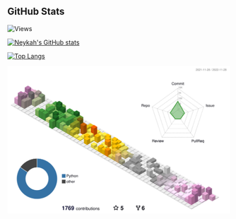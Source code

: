 ## GitHub Stats

![Views](https://komarev.com/ghpvc/?username=Neykah&color=orange)

[![Neykah's GitHub stats](https://github-readme-stats.vercel.app/api?username=Neykah&count_private=true&theme=gruvbox&show_icons=true)](https://github.com/anuraghazra/github-readme-stats)

[![Top Langs](https://github-readme-stats.vercel.app/api/top-langs/?username=Neykah&layout=compact&theme=gruvbox&count_private=true)](https://github.com/anuraghazra/github-readme-stats)

![](./profile-3d-contrib/profile-south-season-animate.svg)
